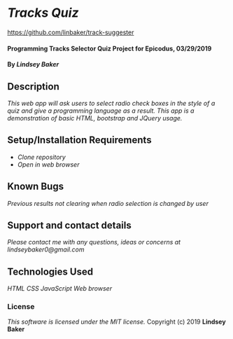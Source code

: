 # _Tracks Quiz_

https://github.com/linbaker/track-suggester

#### Programming Tracks Selector Quiz Project for Epicodus, 03/29/2019

#### By _**Lindsey Baker**_

## Description

_This web app will ask users to select radio check boxes in the style of a quiz and give a programming language as a result. This app is a demonstration of basic HTML, bootstrap and JQuery usage._

## Setup/Installation Requirements

* _Clone repository_
* _Open in web browser_

## Known Bugs

_Previous results not clearing when radio selection is changed by user_

## Support and contact details

_Please contact me with any questions, ideas or concerns at lindseybaker0@gmail.com_

## Technologies Used

_HTML_
_CSS_
_JavaScript_
_Web browser_

### License

*This software is licensed under the MIT license.*
Copyright (c) 2019 **Lindsey Baker**
